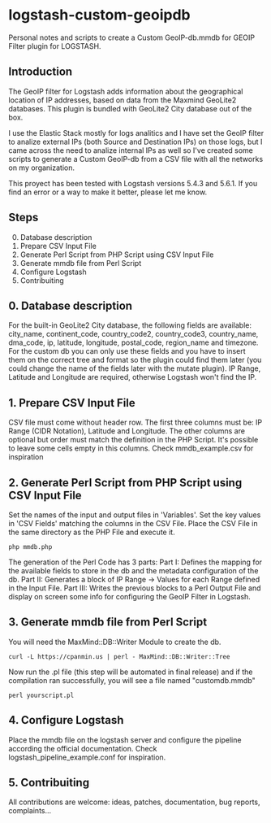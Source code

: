 # logstash-custom-geoipdb
Personal notes and scripts to create a Custom GeoIP-db.mmdb for GEOIP Filter plugin for LOGSTASH.

## Introduction
The GeoIP filter for Logstash adds information about the geographical location of IP addresses, based on data from the Maxmind GeoLite2 databases. This plugin is bundled with GeoLite2 City database out of the box.

I use the Elastic Stack mostly for logs analitics and I have set the GeoIP filter to analize external IPs (both Source and Destination IPs) on those logs, but I came across the need to analize internal IPs as well so I've created some scripts to generate a Custom GeoIP-db from a CSV file with all the networks on my organization.

This proyect has been tested with Logstash versions 5.4.3 and 5.6.1.
If you find an error or a way to make it better, please let me know.

## Steps
0. Database description
1. Prepare CSV Input File
2. Generate Perl Script from PHP Script using CSV Input File
3. Generate mmdb file from Perl Script
4. Configure Logstash
5. Contribuiting

## 0. Database description
For the built-in GeoLite2 City database, the following fields are available: city_name, continent_code, country_code2, country_code3, country_name, dma_code, ip, latitude, longitude, postal_code, region_name and timezone. 
For the custom db you can only use these fields and you have to insert them on the correct tree and format so the plugin could find them later (you could change the name of the fields later with the mutate plugin). IP Range, Latitude and Longitude are required, otherwise Logstash won't find the IP.

## 1. Prepare CSV Input File
CSV file must come without header row. 
The first three columns must be: IP Range (CIDR Notation), Latitude and Longitude.
The other columns are optional but order must match the definition in the PHP Script. It's possible to leave some cells empty in this columns. Check mmdb_example.csv for inspiration

## 2. Generate Perl Script from PHP Script using CSV Input File
Set the names of the input and output files in 'Variables'.
Set the key values in 'CSV Fields' matching the columns in the CSV File.
Place the CSV File in the same directory as the PHP File and execute it.
```
php mmdb.php
```

The generation of the Perl Code has 3 parts:
Part I: Defines the mapping for the available fields to store in the db and the metadata configuration of the db.
Part II: Generates a block of IP Range -> Values for each Range defined in the Input File.
Part III: Writes the previous blocks to a Perl Output File and display on screen some info for configuring the GeoIP Filter in Logstash.

## 3. Generate mmdb file from Perl Script
You will need the MaxMind::DB::Writer Module to create the db.
```
curl -L https://cpanmin.us | perl - MaxMind::DB::Writer::Tree
```
Now run the .pl file (this step will be automated in final release) and if the compilation ran successfully, you will see a file named "customdb.mmdb"
```
perl yourscript.pl
```

## 4. Configure Logstash
Place the mmdb file on the logstash server and configure the pipeline according the official documentation.
Check logstash_pipeline_example.conf for inspiration.

## 5. Contribuiting
All contributions are welcome: ideas, patches, documentation, bug reports, complaints...
